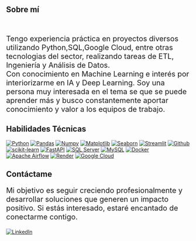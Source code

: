 <h2>Sobre mí</h2>
<br>
<p style="font-size:20px;">Tengo experiencia práctica en proyectos diversos utilizando Python,SQL,Google Cloud, entre otras tecnologias del sector, realizando tareas de ETL, Ingeniería y Análisis de Datos.<br>
Con conocimiento en Machine Learning e interés por interiorizarme en IA y Deep Learning. Soy una persona muy interesada en el tema se que se puede aprender más y busco constantemente aportar conocimiento y valor a los equipos de trabajo.</p>

<h2>Habilidades Técnicas</h2>


<a href='https://github.com/shivamkapasia0' target="_blank"><img alt='Python' src='https://img.shields.io/badge/Python-100000?style=flat&logo=Python&logoColor=white&labelColor=151414&color=238623&logoWidth=75'/></a> 
<a href='https://github.com/shivamkapasia0' target="_blank"><img alt='Pandas' src='https://img.shields.io/badge/Pandas-100000?style=flat&logo=Pandas&logoColor=white&labelColor=151414&color=258688&logoWidth=75'/></a> 
<a href='https://github.com/shivamkapasia0' target="_blank"><img alt='Numpy' src='https://img.shields.io/badge/Numpy-100000?style=flat&logo=Numpy&logoColor=white&labelColor=151414&color=18DEE5&logoWidth=75'/></a> 
<a href='https://github.com/shivamkapasia0' target="_blank"><img alt='Matplotlib' src='https://img.shields.io/badge/Matplotlib-100000?style=flat&logo=Matplotlib&logoColor=FEFBFA&labelColor=151414&color=7C8080&logoWidth=75'/></a> <a href='https://github.com/shivamkapasia0' target="_blank"><img alt='Seaborn' src='https://img.shields.io/badge/Seaborn-100000?style=flat&logo=Seaborn&logoColor=FEFBFA&labelColor=151414&color=E76D09&logoWidth=75'/></a>  <a href='https://github.com/shivamkapasia0' target="_blank"><img alt='Streamlit' src='https://img.shields.io/badge/Streamlit-100000?style=flat&logo=Streamlit&logoColor=FEFBFA&labelColor=151414&color=FF3409&logoWidth=75'/></a>  <a href='https://github.com/shivamkapasia0' target="_blank"><img alt='Github' src='https://img.shields.io/badge/Github-100000?style=flat&logo=Github&logoColor=FEFBFA&labelColor=151414&color=EEEDEA&logoWidth=75'/></a> <a href='https://scikit-learn.org/' target="_blank"><img alt='scikit-learn' src='https://img.shields.io/badge/scikit--learn-F7931E?style=flat&logo=scikit-learn&logoColor=white&labelColor=F7931E&color=white&logoWidth=75'/></a> 
<a href='https://fastapi.tiangolo.com/' target="_blank"><img alt='FastAPI' src='https://img.shields.io/badge/FastAPI-005571?style=flat&logo=FastAPI&logoColor=white&labelColor=005571&color=white&logoWidth=75'/></a> 
<a href='https://www.microsoft.com/en-us/sql-server' target="_blank"><img alt='SQL Server' src='https://img.shields.io/badge/SQL%20Server-CC2927?style=flat&logo=Microsoft%20SQL%20Server&logoColor=white&labelColor=CC2927&color=white&logoWidth=75'/></a>
<a href='https://www.mysql.com/' target="_blank"><img alt='MySQL' src='https://img.shields.io/badge/MySQL-4479A1?style=flat&logo=MySQL&logoColor=white&labelColor=4479A1&color=white&logoWidth=75'/></a>
<a href='https://www.docker.com/' target="_blank"><img alt='Docker' src='https://img.shields.io/badge/Docker-2496ED?style=flat&logo=Docker&logoColor=white&labelColor=2496ED&color=white&logoWidth=75'/></a>
<a href='https://airflow.apache.org/' target="_blank"><img alt='Apache Airflow' src='https://img.shields.io/badge/Apache%20Airflow-017CEE?style=flat&logo=Apache%20Airflow&logoColor=white&labelColor=017CEE&color=white&logoWidth=75'/></a>
 <a href='https://render.com/' target="_blank"><img alt='Render' src='https://img.shields.io/badge/Render-2196F3?style=flat&logo=Render&logoColor=white&labelColor=2196F3&color=white&logoWidth=75'/></a>
<a href='https://cloud.google.com/' target="_blank"><img alt='Google Cloud' src='https://img.shields.io/badge/Google%20Cloud-4285F4?style=flat&logo=Google%20Cloud&logoColor=white&labelColor=4285F4&color=white&logoWidth=75'/></a>
<br>
<h2>Contáctame</h2>

<p style="font-size:20px;">Mi objetivo es seguir creciendo profesionalmente y desarrollar soluciones que generen un impacto positivo. Si estás interesado, estaré encantado de conectarme contigo.</p>
<a href='https://www.linkedin.com/in/juancarlosvz/' target="_blank"><img alt='LinkedIn' src='https://img.shields.io/badge/LinkedIn-0A66C2?style=flat&logo=LinkedIn&logoColor=white&labelColor=0A66C2&color=white&logoWidth=75'/></a>

